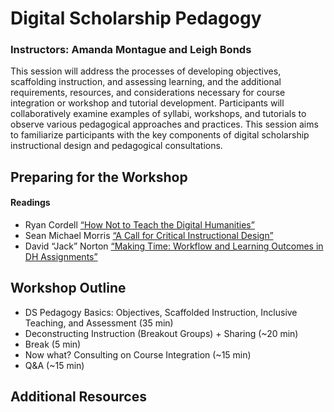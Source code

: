# Digital Scholarship Pedagogy
### Instructors: Amanda Montague and Leigh Bonds

This session will address the processes of developing objectives, scaffolding instruction, and assessing learning, and the additional requirements, resources, and considerations necessary for course integration or workshop and tutorial development. Participants will collaboratively examine examples of syllabi, workshops, and tutorials to observe various pedagogical approaches and practices. This session aims to familiarize participants with the key components of digital scholarship instructional design and pedagogical consultations. 

## Preparing for the Workshop
#### Readings
- Ryan Cordell [“How Not to Teach the Digital Humanities” ](http://ryancordell.org/teaching/how-not-to-teach-digital-humanities/)
- Sean Michael Morris [“A Call for Critical Instructional Design”](https://www.seanmichaelmorris.com/a-call-for-critical-instructional-design/?fbclid=IwAR0VZNxMs9NfhUkzRs3siFsA5RyKKsktJrtJqRgWzqwnLXhkLx9pZGrmRw4)
- David “Jack” Norton [“Making Time: Workflow and Learning Outcomes in DH Assignments”](https://dhdebates.gc.cuny.edu/read/untitled-f2acf72c-a469-49d8-be35-67f9ac1e3a60/section/f1b1d9a6-974b-46c4-afde-7606bf238fc3#ch25)

## Workshop Outline
- DS Pedagogy Basics: Objectives, Scaffolded Instruction, Inclusive Teaching, and Assessment (35 min)
- Deconstructing Instruction (Breakout Groups) + Sharing (~20 min)
- Break (5 min)
- Now what? Consulting on Course Integration (~15 min)
- Q&A (~15 min)

## Additional Resources
